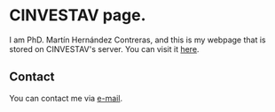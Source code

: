 # CINVESTAV page.

I am PhD. Martín Hernández Contreras, and this is my webpage that is stored on CINVESTAV's server. You can visit it [here](https://www.fis.cinvestav.mx/~marther/).

## Contact

You can contact me via [e-mail](martin.hernandez@cinvestav.mx).